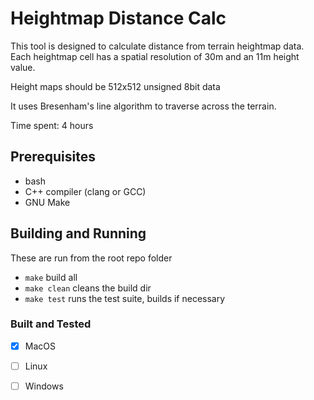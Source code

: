 # Heightmap Distance Calc

  This tool is designed to calculate distance from terrain heightmap data. Each heightmap cell has a spatial resolution of 30m and an 11m height value.
  
  Height maps should be 512x512 unsigned 8bit data
  
  It uses Bresenham's line algorithm to traverse across the terrain.
  
  Time spent: 4 hours
  
## Prerequisites
  * bash 
  * C++ compiler (clang or GCC)
  * GNU Make

## Building and Running
These are run from the root repo folder
  * ```make``` build all
  * ```make clean``` cleans the build dir
  * ```make test``` runs the test suite, builds if necessary

### Built and Tested
  - [x] MacOS
  - [ ] Linux
  - [ ] Windows


  
  
  
  
  
  
 
